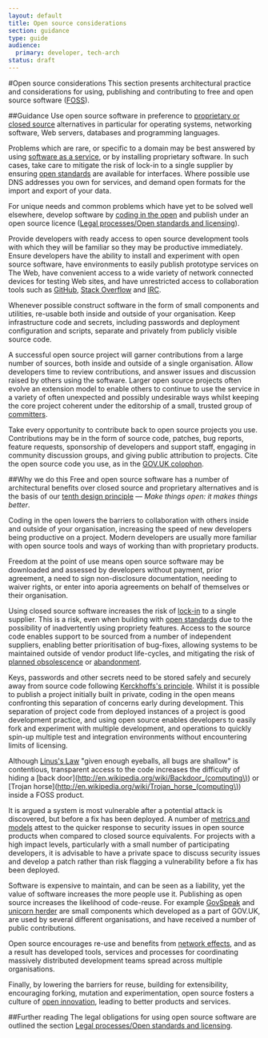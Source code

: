 ```yaml
---
layout: default
title: Open source considerations
section: guidance
type: guide
audience:
  primary: developer, tech-arch
status: draft
---
```

    
#Open source considerations
This section presents architectural practice and considerations for using, publishing and contributing to free and open source software ([FOSS](http://en.wikipedia.org/wiki/Free_and_open-source_software)).

##Guidance
Use open source software in preference to [proprietary or closed source](http://en.wikipedia.org/wiki/Proprietary_software) alternatives in particular for operating systems, networking software, Web servers, databases and programming languages.

Problems which are rare, or specific to a domain may be best answered by using [software as a service](http://en.wikipedia.org/wiki/Software_as_a_service),
or by installing proprietary software.
In such cases, take care to mitigate the risk of lock-in to a single supplier by ensuring [open standards](http://consultation.cabinetoffice.gov.uk/openstandards/) are available for interfaces.
Where possible use DNS addresses you own for services, and demand open formats for the import and export of your data.

For unique needs and common problems which have yet to be solved well elsewhere, develop software by [coding in the open](http://digital.cabinetoffice.gov.uk/2012/10/12/coding-in-the-open/) and publish under an open source licence ([Legal processes/Open standards and licensing]()).

Provide developers with ready access to open source development tools with which they will be familiar so they may be productive immediately.
Ensure developers have the ability to install and experiment with open source software, have environments to easily publish prototype services on The Web, have convenient access to a wide variety of network connected devices for testing Web sites, and have unrestricted access to collaboration tools such as [GitHub](https://github.com), [Stack Overflow](http://stackoverflow.com/) and [IRC](http://en.wikipedia.org/wiki/Internet_Relay_Chat).

Whenever possible construct software in the form of small components and utilities, re-usable both inside and outside of your organisation.
Keep infrastructure code and secrets, including passwords and deployment configuration and scripts, separate and privately from publicly visible source code.

A successful open source project will garner contributions from a large number of sources, both inside and outside of a single organisation.
Allow developers time to review contributions, and answer issues and discussion raised by others using the software.
Larger open source projects often evolve an extension model to enable others to continue to use the service in a variety of often unexpected and possibly undesirable ways whilst keeping the core project coherent under the editorship of a small, trusted group of [committers](http://en.wikipedia.org/wiki/Committer).

Take every opportunity to contribute back to open source projects you use.
Contributions may be in the form of source code, patches, bug reports, feature requests, sponsorship of developers and support staff, engaging in community discussion groups, and giving public attribution to projects.
Cite the open source code you use, as in the [GOV.UK colophon](http://digital.cabinetoffice.gov.uk/govuk-launch-colophon/).

##Why we do this
Free and open source software has a number of architectural benefits over closed source and proprietary alternatives and is the basis of our [tenth design principle](https://www.gov.uk/designprinciples#tenth) &mdash; _Make things open: it makes things better_.

Coding in the open lowers the barriers to collaboration with others inside and outside of your organisation, increasing the speed of new developers being productive on a project.
Modern developers are usually more familiar with open source tools and ways of working than with proprietary products.

Freedom at the point of use means open source software may be downloaded and assessed by developers without payment, prior agreement, a need to sign non-disclosure documentation, needing to waiver rights, or enter into aporia agreements on behalf of themselves or their organisation.

Using closed source software increases the risk of [lock-in](http://en.wikipedia.org/wiki/Vendor_lock-in) to a single supplier.
This is a risk, even when building with [open standards](http://consultation.cabinetoffice.gov.uk/openstandards/) due to the possibility of inadvertently using propriety features.
Access to the source code enables support to be sourced from a number of independent suppliers, enabling better prioritisation of bug-fixes, allowing systems to be maintained outside of vendor product life-cycles, and mitigating the risk of [planned obsolescence](http://en.wikipedia.org/wiki/Planned_obsolescence) or [abandonment](http://en.wikipedia.org/wiki/Abandonware).

Keys, passwords and other secrets need to be stored safely and securely away from source code following [Kerckhoffs's principle](http://en.wikipedia.org/wiki/Kerckhoffs%27_principle).
Whilst it is possible to publish a project initially built in private, coding in the open means confronting this separation of concerns early during development.
This separation of project code from deployed instances of a project is good development practice, and using open source enables developers to easily fork and experiment with multiple development, and operations to quickly spin-up multiple test and integration environments without encountering limits of licensing.

Although [Linus's Law](http://en.wikipedia.org/wiki/Linus%27s_law) "given enough eyeballs, all bugs are shallow" is contentious,
transparent access to the code increases the difficulty of hiding a
[back door](http://en.wikipedia.org/wiki/Backdoor_(computing\)) or [Trojan horse](http://en.wikipedia.org/wiki/Trojan_horse_(computing\)) inside a FOSS product.

It is argued a system is most vulnerable after a potential attack is discovered, but before a fix has been deployed.
A number of [metrics and models](http://en.wikipedia.org/wiki/Open_source_software_security#Metrics_and_Models) attest to the quicker response to security issues in open source products when compared to closed source equivalents.
For projects with a high impact levels, particularly with a small number of participating developers, it is advisable to have a private space to discuss security issues and develop a patch rather than risk flagging a vulnerability before a fix has been deployed.

Software is expensive to maintain, and can be seen as a liability, yet the value of software increases the more people use it.
Publishing as open source increases the likelihood of code-reuse.
For example [GovSpeak](https://github.com/alphagov/govspeak) and [unicorn herder](https://github.com/alphagov/unicornherder) are small components which developed as a part of GOV.UK, are used by several different organisations, and have received a number of public contributions.

Open source encourages re-use and benefits from [network effects](http://en.wikipedia.org/wiki/Network_effect), and as a result has developed tools, services and processes for coordinating massively distributed development teams spread across multiple organisations.

Finally, by lowering the barriers for reuse, building for extensibility, encouraging forking, mutation and experimentation, open source fosters a culture of [open innovation](http://en.wikipedia.org/wiki/Open_innovation), leading to better products and services.

##Further reading
The legal obligations for using open source software are outlined the section [Legal processes/Open standards and licensing]().
